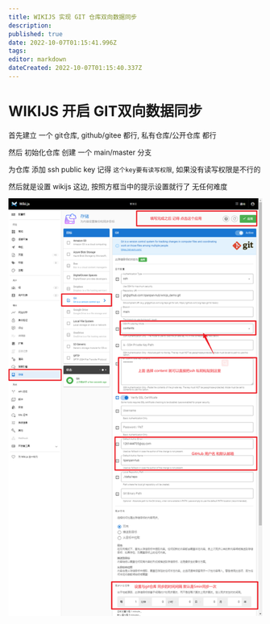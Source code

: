 ```yaml
---
title: WIKIJS 实现 GIT 仓库双向数据同步
description: 
published: true
date: 2022-10-07T01:15:41.996Z
tags: 
editor: markdown
dateCreated: 2022-10-07T01:15:40.337Z
---
```


# WIKIJS 开启 GIT双向数据同步


首先建立 一个 git仓库,  github/gitee 都行, 私有仓库/公开仓库 都行

然后 初始化仓库 创建 一个 main/master 分支 

为仓库 添加 ssh public key 记得 `这个key要有读写权限`, 如果没有读写权限是不行的 


然后就是设置 wikijs 这边, 按照方框当中的提示设置就行了 无任何难度 

![snipaste_2022-10-06_10-59-09.png](/images/snipaste_2022-10-06_10-59-09.png)

